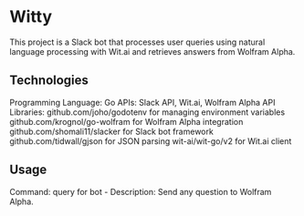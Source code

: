 # Witty
This project is a Slack bot that processes user queries using natural language processing with Wit.ai and retrieves answers from Wolfram Alpha.

## Technologies
Programming Language: Go
APIs: Slack API, Wit.ai, Wolfram Alpha API
Libraries:
github.com/joho/godotenv for managing environment variables
github.com/krognol/go-wolfram for Wolfram Alpha integration
github.com/shomali11/slacker for Slack bot framework
github.com/tidwall/gjson for JSON parsing
wit-ai/wit-go/v2 for Wit.ai client

## Usage
Command: query for bot - <message>
Description: Send any question to Wolfram Alpha.
